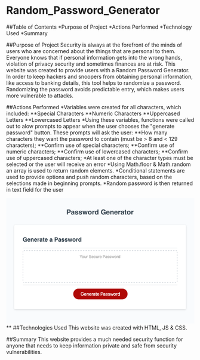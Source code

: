 # Random_Password_Generator

##Table of Contents
*Purpose of Project
*Actions Performed
*Technology Used
*Summary


##Purpose of Project
Security is always at the forefront of the minds of users who are concerned about the things that are personal to them.  Everyone knows that if personal information gets into the wrong hands, violation of privacy security and sometimes finances are at risk.  This website was created to provide users with a Random Password Generator.  In order to keep hackers and snoopers from obtaining personal information, like access to banking details, this tool helps to randomize a password.  Randomizing the password avoids predictable entry, which makes users more vulnerable to attacks.

##Actions Performed
*Variables were created for all characters, which included:
**Special Characters
**Numeric Characters
**Uppercased Letters
**Lowercased Letters
*Using these variables, functions were called out to alow prompts to appear when the user chooses the "generate password" button.  These prompts will ask the user:
**How many characters they want the password to contain (must be > 8 and < 129 characters);
**Confirm use of special characters;
**Confirm use of numeric characters;
**Confirm use of lowercased characters;
**Confirm use of uppercased characters;
*At least one of the character types must be selected or the user will receive an error
*Using Math.floor & Math.random an array is used to return random elements.
*Conditional statements are used to provide options and push random characters, based on the selections made in beginning prompts.
*Random password is then returned in text field for the user

![](assets/Password_Generator_Screenshot.png)
**
##Technologies Used
This website was created with HTML, JS & CSS.

##Summary
This website provides a much needed security function for anyone that needs to keep information private and safe from security vulnerabilities.


